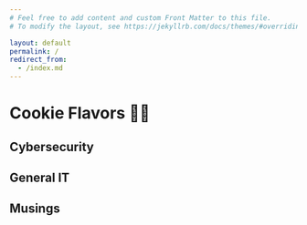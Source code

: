 ```yaml
---
# Feel free to add content and custom Front Matter to this file.
# To modify the layout, see https://jekyllrb.com/docs/themes/#overriding-theme-defaults

layout: default
permalink: /
redirect_from:
  - /index.md
---
```


# Cookie Flavors 🍬🍭

## Cybersecurity

## General IT

## Musings

